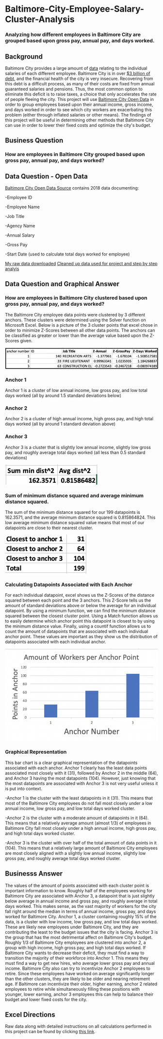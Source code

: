# Baltimore-City-Employee-Salary-Cluster-Analysis
### Analyzing how different employees in Baltimore City are grouped based upon gross pay, annual pay, and days worked.

## Background
Baltimore City provides a large amount of [data](https://data.baltimorecity.gov/City-Government/Baltimore-City-Employees-Salaries/w28m-utix) relating to the individual salaries of each different employee. Baltimore City is in over [$3 billion of debt](https://www.mdpolicy.org/policyblog/detail/baltimores-economy-principles-for-recovery#:~:text=Baltimore%20was%2C%20of%20course%2C%20already,in%20terms%20of%20financial%20health.), and the financial health of the city is very insecure.  Recovering from this debt is a difficult process, as many of their costs are fixed from annual guaranteed salaries and pensions.  Thus, the most common option to eliminate this deficit is to raise taxes, a choice that only accelerates the rate of people fleeing the city. This project will use [Baltimore City Open Data](https://data.baltimorecity.gov/City-Government/Baltimore-City-Employees-Salaries/w28m-utix) in order to group employees based upon their annual income, gross income, and days worked in order to see which city workers are exacerbating this problem (either through inflated salaries or other means).  The findings of this project will be useful in determining other methods that Baltimore City can use in order to lower their fixed costs and optimize the city's budget.

## Business Question
### How are employees in Baltimore City grouped based upon gross pay, annual pay, and days worked?

## Data Question - Open Data
[Baltimore City Open Data Source](https://data.baltimorecity.gov/City-Government/Baltimore-City-Employees-Salaries/w28m-utix) contains 2018 data documenting:

-Employee ID

-Employee Name

-Job Title

-Agency Name

-Annual Salary

-Gross Pay

-Start Date (used to calculate total days worked for employee)

[My raw data downloaded](https://github.com/AdamShmanske/Baltimore-City-Employee-Salary-Cluster-Analysis/blob/main/Raw%20Data:Excel%20Directions%20MiniProject%233%20-%20Adam%20Shmanske.xls)
[Cleaned up data used for project and step by step analyis](https://github.com/AdamShmanske/Baltimore-City-Employee-Salary-Cluster-Analysis/blob/main/Miniproeject%233AdamShmanske.xlsx)


## Data Question and Graphical Answer
### How are employees in Baltimore City clustered based upon gross pay, annual pay, and days worked?

The Baltimore City employee data points were clustered by 3 different anchors.  These clusters were determined using the Solver function on Microsoft Excel.  Below is a picture of the 3 cluster points that excel chose in order to minimize Z-Scores between all other data points.  The anchors can be classified as greater or lower than the average value based upon the Z-Scores given. 

![alt text](https://github.com/AdamShmanske/Baltimore-City-Employee-Salary-Cluster-Analysis/blob/main/Screen%20Shot%202020-10-20%20at%201.50.14%20PM.png)

### Anchor 1
Anchor 1 is a cluster of low annual income, low gross pay, and low total days worked (all by around 1.5 standard deviations below)
### Anchor 2
Anchor 2 is a cluster of high annual income, high gross pay, and high total days worked (all by around 1 standard deviation above)
### Anchor 3
Anchor 3 is a cluster that is slightly low annual income, slightly low gross pay, and roughly average total days worked (all less than 0.5 standard deviations)

![alt text](https://github.com/AdamShmanske/Baltimore-City-Employee-Salary-Cluster-Analysis/blob/main/Screen%20Shot%202020-10-20%20at%202.13.42%20PM.png)

### Sum of minimum distance squared and average minimum distance squared.
The sum of the minimum distance squared for our 199 datapoints is 162.3571, and the average minimum distance squared is 0.815864824.  This low average minimum distance squared value means that most of our datapoints are close to their nearest cluster.

![alt text](https://github.com/AdamShmanske/Baltimore-City-Employee-Salary-Cluster-Analysis/blob/main/Screen%20Shot%202020-10-20%20at%201.50.57%20PM.png)

### Calculating Datapoints Associated with Each Anchor
For each individual datapoint, excel shows us the Z-Scores of the distance squared between each point and the 3 anchors.  This Z-Score tells us the amount of standard deviations above or below the average for an individual datapoint.  By using a minimum function, we can find the minimum distance squared between the closest cluster point.  Using a Match function allows us to easily determine which anchor point this datapoint is closest to by using the minimum distance value.  Finally, using a countif function allows us to count the amount of datapoints that are associated with each individual anchor point.  These values are important as they show us the distribution of datapoints associated with each individual anchor.   

![alt text](https://github.com/AdamShmanske/Baltimore-City-Employee-Salary-Cluster-Analysis/blob/main/Screen%20Shot%202020-10-20%20at%202.08.32%20PM.png)

### Graphical Representation
This bar chart is a clear graphical representation of the datapoints associated with each anchor.  Anchor 1 clearly has the least data points associated most closely with it (31), followed by Anchor 2 in the middle (64), and Anchor 3 having the most datapoints (104).  However, just knowing that the most datapoints are associated with Anchor 3 is not very useful unless it is put into context. 

-Anchor 1 is the cluster with the least datapoints in it (31).  This means that most of the Baltimore City employees do not fall most closely under a low annual income, low gross pay, and low total days worked cluster.

-Anchor 2 is the cluster with a moderate amount of datapoints in it (64).  This means that a relatively average amount (almost 1/3) of employees in Baltimore City fall most closely under a high annual income, high gross pay, and high total days worked cluster.

-Anchor 3 is the cluster with over half of the total amount of data points in it (104). This means that a relatively large amount of Baltimore City employees are most closely aligned with a slightly low annual income, slightly low gross pay, and roughly average total days worked cluster.

## Businesss Answer

The values of the amount of points associated with each cluster point is important information to know.  Roughly half of the employees working for Baltimore City are associated with Anchor 3, a datapoint that is just slightly below average in annual income and gross pay, and roughly average in total days worked.  This makes sense, as the vast majority of workers for the city fall right around the median in terms of annual income, gross pay, and days worked for Baltimore City.  Anchor 1, a cluster containing roughly 15% of the data, is a cluster with low income, low gross pay, and low total days worked.  These are likely new employees under Baltimore City, and they are contributing the least to the budget issues that the city is facing.  Anchor 3 is the group that has the most detrimental affect on Baltimore City's budget. Roughly 1/3 of Baltimore City employees are clustered into anchor 2, a group with high income, high gross pay, and high total days worked.  If Baltimore City wants to decrease their deficit, they must find a way to transition the majority of their workforce into Anchor 1.  This means they must find a way to get new hires, who average lower gross pay and annual income.  Baltimore City also can try to incentivize Anchor 2 employees to retire.  Since these employees have worked on average significantly longer than the other clusters, they are likely to be older and nearing retirement age.  If Baltimore can incentivize their older, higher earning, anchor 2 related employees to retire while simultaneously filling these positions with younger, lower earning, anchor 3 employees this can help to balance their budget and lower fixed costs for the city.


## Excel Directions
Raw data along with detailed instructions on all calculations performed in this project can be found by clicking [this link](https://github.com/AdamShmanske/Baltimore-City-Employee-Salary-Cluster-Analysis/blob/main/Raw%20Data:Excel%20Directions%20MiniProject%233%20-%20Adam%20Shmanske.xls).
